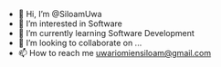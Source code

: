 - 👋 Hi, I’m @SiloamUwa
- 👀 I’m interested in Software
- 🌱 I’m currently learning Software Development 
- 💞️ I’m looking to collaborate on ...
- 📫 How to reach me uwariomiensiloam@gmail.com

<!---
SiloamUwa/SiloamUwa is a ✨ special ✨ repository because its `README.md` (this file) appears on your GitHub profile.
You can click the Preview link to take a look at your changes.
--->
